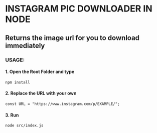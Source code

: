 # INSTAGRAM PIC DOWNLOADER IN NODE
## Returns the image url for you to download immediately
### USAGE:
#### 1. Open the Root Folder and type
```npm install```
#### 2. Replace the URL with your own
```const URL = "https://www.instagram.com/p/EXAMPLE/";``` 
#### 3. Run
```node src/index.js```
